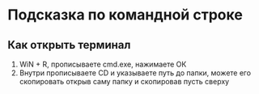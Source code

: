 # Подсказка по командной строке

## Как открыть терминал
1. WiN + R, прописываете cmd.exe, нажимаете ОК
2. Внутри прописываете CD и указываете путь до папки, можете его скопировать открыв саму папку и скопировав пусть сверху